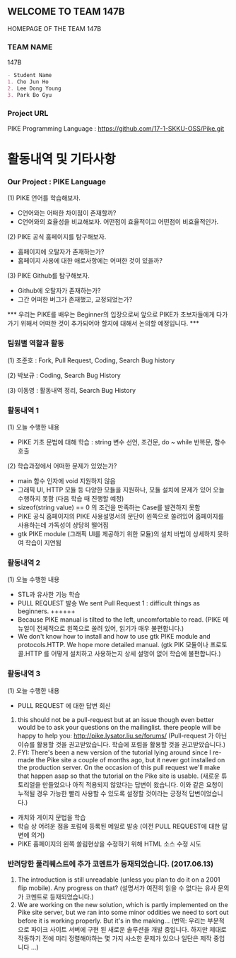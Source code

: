 ## WELCOME TO TEAM 147B

HOMEPAGE OF THE TEAM 147B

### TEAM NAME

147B

```markdown
- Student Name
1. Cho Jun Ho
2. Lee Dong Young
3. Park Bo Gyu
```

### Project URL

PIKE Programming Language : https://github.com/17-1-SKKU-OSS/Pike.git

# 활동내역 및 기타사항

### Our Project : PIKE Language
(1) PIKE 언어를 학습해보자.
- C언어와는 어떠한 차이점이 존재할까?
- C언어와의 효율성을 비교해보자. 어떤점이 효율적이고 어떤점이 비효율적인가.

(2) PIKE 공식 홈페이지를 탐구해보자.
- 홈페이지에 오탈자가 존재하는가?
- 홈페이지 사용에 대한 애로사항에는 어떠한 것이 있을까?

(3) PIKE Github를 탐구해보자.
- Github에 오탈자가 존재하는가?
- 그간 어떠한 버그가 존재했고, 교정되었는가?

*** 우리는 PIKE를 배우는 Beginner의 입장으로써 앞으로 PIKE가 초보자들에게 다가가기 위해서 어떠한 것이 추가되어야 할지에 대해서 논의할 예정입니다. ***

### 팀원별 역할과 활동
(1) 조준호 : Fork, Pull Request, Coding, Search Bug history

(2) 박보규 : Coding, Search Bug History

(3) 이동영 : 활동내역 정리, Search Bug History

### 활동내역 1
(1) 오늘 수행한 내용
- PIKE 기초 문법에 대해 학습 : string 변수 선언, 조건문, do ~ while 반복문, 함수호출

(2) 학습과정에서 어떠한 문제가 있었는가?
- main 함수 인자에 void 지원하지 않음
- 그래픽 UI, HTTP 모듈 등 다양한 모듈을 지원하나, 모듈 설치에 문제가 있어 오늘 수행하지 못함 (다음 학습 때 진행할 예정)
- sizeof(string value) == 0 의 조건을 만족하는 Case를 발견하지 못함
- PIKE 공식 홈페이지의 PIKE 사용설명서의 문단이 왼쪽으로 쏠려있어 홈페이지를 사용하는데 가독성이 상당히 떨어짐
- gtk PIKE module (그래픽 UI를 제공하기 위한 모듈)의 설치 바법이 상세하지 못하여 학습이 지연됨

### 활동내역 2
(1) 오늘 수행한 내용
- STL과 유사한 기능 학습
- PULL REQUEST 발송
We sent Pull Request 1 : difficult things as beginners.
++++++
- Because PIKE manual is tilted to the left, uncomfortable to read.
(PIKE 메뉴얼이 전체적으로 왼쪽으로 쏠려 있어, 읽기가 매우 불편합니다.)
- We don't know how to install and how to use gtk PIKE module and protocols.HTTP. We hope more detailed manual.
(gtk PIK 모듈이나 프로토콜.HTTP 를 어떻게 설치하고 사용하는지 상세 설명이 없어 학습에 불편합니다.)

### 활동내역 3
(1) 오늘 수행한 내용
- PULL REQUEST 에 대한 답변 회신
1. this should not be a pull-request but at an issue though even better would be to ask your questions on the mailinglist. there people will be happy to help you: http://pike.lysator.liu.se/forums/
(Pull-request 가 아닌 이슈를 활용할 것을 권고받았습니다. 학습에 포럼을 활용할 것을 권고받았습니다.)
2. FYI: There's been a new version of the tutorial lying around since I re-made the Pike site a couple of months ago, but it never got installed on the production server. On the occasion of this pull request we'll make that happen asap so that the tutorial on the Pike site is usable.
(새로운 튜토리얼을 만들었으나 아직 적용되지 않았다는 답변이 왔습니다. 이와 같은 요청이 누적될 경우 가능한 빨리 사용할 수 있도록 설정할 것이라는 긍정적 답변이었습니다.)
- 캐치와 게이지 문법을 학습
- 학습 상 어려운 점을 포럼에 등록된 메일로 발송 (이전 PULL REQUEST에 대한 답변에 의거)
- PIKE 홈페이지의 왼쪽 쏠림현상을 수정하기 위해 HTML 소스 수정 시도

### 반려당한 풀리퀘스트에 추가 코멘트가 등재되었습니다. (2017.06.13) ###
1. The introduction is still unreadable (unless you plan to do it on a 2001 flip mobile). Any progress on that?
(설명서가 여전히 읽을 수 없다는 유사 문의가 코멘트로 등재되었습니다.)
2. We are working on the new solution, which is partly implemented on the Pike site server, but we ran into some minor oddities we need to sort out before it is working properly. But it's in the making...
(번역: 우리는 부분적으로 파이크 사이트 서버에 구현 된 새로운 솔루션을 개발 중입니다. 하지만 제대로 작동하기 전에 미리 정렬해야하는 몇 가지 사소한 문제가 있으나 일단은 제작 중입니다 ...)
